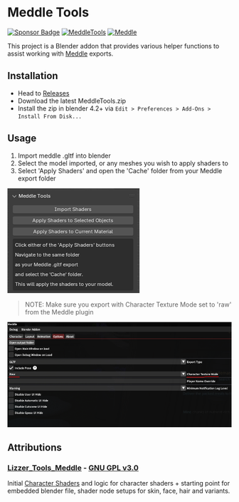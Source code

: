 # Meddle Tools
<a href="https://ko-fi.com/ramen_au"><img alt="Sponsor Badge" src="https://img.shields.io/badge/Meddle-Sponsor-pink?style=flat"></a>
<a href="https://github.com/PassiveModding/MeddleTools/releases"><img alt="MeddleTools" src="https://img.shields.io/badge/dynamic/toml?url=https%3A%2F%2Fraw.githubusercontent.com%2FPassiveModding%2FMeddleTools%2Frefs%2Fheads%2Fmain%2FMeddleTools%2Fblender_manifest.toml&query=%24.version&label=MeddleTools"></a>
<a href="https://github.com/PassiveModding/Meddle/"><img alt="Meddle" src="https://img.shields.io/badge/dynamic/json?url=https%3A%2F%2Fraw.githubusercontent.com%2FPassiveModding%2FMeddle%2Frefs%2Fheads%2Fmain%2Frepo.json&query=%24.%5B0%5D.AssemblyVersion&label=Meddle"></a>

This project is a Blender addon that provides various helper functions to assist working with [Meddle](https://github.com/PassiveModding/Meddle) exports.

## Installation
- Head to [Releases](https://github.com/PassiveModding/MeddleTools/releases)
- Download the latest MeddleTools.zip
- Install the zip in blender 4.2+ via `Edit > Preferences > Add-Ons > Install From Disk...`

## Usage

1. Import meddle .gltf into blender
2. Select the model imported, or any meshes you wish to apply shaders to
3. Select 'Apply Shaders' and open the 'Cache' folder from your Meddle export folder

![Usage](Assets/panel.png)

> NOTE: Make sure you export with Character Texture Mode set to 'raw' from the Meddle plugin

![Meddle Setup](Assets/raw-mode.png)

## Attributions
### [Lizzer_Tools_Meddle](https://github.com/SkulblakaDrotningu/Lizzer_Tools_Meddle) - [GNU GPL v3.0](https://github.com/SkulblakaDrotningu/Lizzer_Tools_Meddle/blob/main/LICENSE.txt)
Initial [Character Shaders](./MeddleTools/shaders.blend) and logic for character shaders + starting point for embedded blender file, shader node setups for skin, face, hair and variants.
